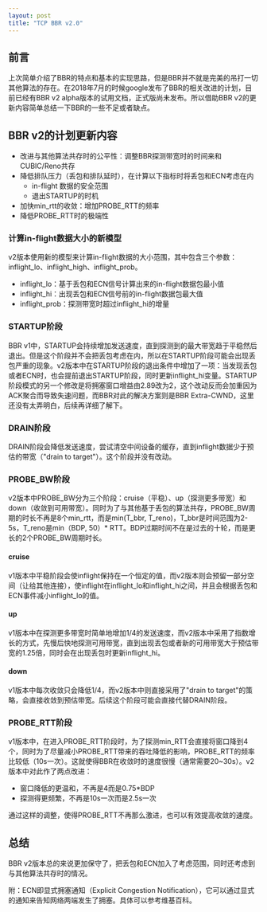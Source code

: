 ```yaml
---
layout: post
title: "TCP BBR v2.0"
---
```


## 前言

上次简单介绍了BBR的特点和基本的实现思路，但是BBR并不就是完美的吊打一切其他算法的存在。在2018年7月的时候google发布了BBR的相关改进的计划，目前已经有BBR v2 alpha版本的试用文档，正式版尚未发布。所以借助BBR v2的更新内容简单总结一下BBR的一些不足或者缺点。

## BBR v2的计划更新内容

+ 改进与其他算法共存时的公平性：调整BBR探测带宽时的时间来和CUBIC/Reno共存
+ 降低排队压力（丢包和排队延时），在计算以下指标时将丢包和ECN考虑在内
    + in-flight 数据的安全范围
    + 退出STARTUP的时机
+ 加快min_rtt的收敛：增加PROBE_RTT的频率
+ 降低PROBE_RTT时的极端性

### 计算in-flight数据大小的新模型

v2版本使用新的模型来计算in-flight数据的大小范围，其中包含三个参数：inflight_lo、inflight_high、inflight_prob。

+ inflight_lo：基于丢包和ECN信号计算出来的in-flight数据包最小值
+ inflight_hi：出现丢包和ECN信号前的in-flight数据包最大值
+ inflight_prob：探测带宽时超过inflight_hi的增量

### STARTUP阶段

BBR v1中，STARTUP会持续增加发送速度，直到探测到的最大带宽趋于平稳然后退出。但是这个阶段并不会把丢包考虑在内，所以在STARTUP阶段可能会出现丢包严重的现象。v2版本中在STARTUP阶段的退出条件中增加了一项：当发现丢包或者ECN时，也会提前退出STARTUP阶段，同时更新inflight_hi变量。STARTUP阶段模式的另一个修改是将拥塞窗口增益由2.89改为2，这个改动反而会加重因为ACK聚合而导致失速问题，而BBR对此的解决方案则是BBR Extra-CWND，这里还没有太弄明白，后续再详细了解下。

### DRAIN阶段

DRAIN阶段会降低发送速度，尝试清空中间设备的缓存，直到inflight数据少于预估的带宽（"drain to target"）。这个阶段并没有改动。

### PROBE_BW阶段

v2版本中PROBE_BW分为三个阶段：cruise（平稳）、up（探测更多带宽）和down（收敛到可用带宽）。同时为了与其他基于丢包的算法共存，PROBE_BW周期的时长不再是8个min_rtt，而是min(T_bbr, T_reno)，T_bbr是时间范围为2-5s，T_reno是min（BDP, 50）* RTT。BDP过期时间不在是过去的十轮，而是更长的2个PROBE_BW周期时长。

#### cruise

v1版本中平稳阶段会使inflight保持在一个恒定的值，而v2版本则会预留一部分空间（让给其他连接），使inflight在inflight_lo和inflight_hi之间，并且会根据丢包和ECN事件减小inflight_lo的值。

#### up

v1版本中在探测更多带宽时简单地增加1/4的发送速度，而v2版本中采用了指数增长的方式，先慢后快地探测可用带宽，直到出现丢包或者新的可用带宽大于预估带宽的1.25倍，同时会在出现丢包时更新inflight_hi。

#### down

v1版本中每次收敛只会降低1/4，而v2版本中则直接采用了"drain to target"的策略，会直接收敛到预估带宽。后续这个阶段可能会直接代替DRAIN阶段。

### PROBE_RTT阶段

v1版本中，在进入PROBE_RTT阶段时，为了探测min_RTT会直接将窗口降到4个，同时为了尽量减小PROBE_RTT带来的吞吐降低的影响，PROBE_RTT的频率比较低（10s一次）。这就使得BBR在收敛时的速度很慢（通常需要20~30s）。v2版本中对此作了两点改进：

+ 窗口降低的更温和，不再是4而是0.75*BDP
+ 探测得更频繁，不再是10s一次而是2.5s一次

通过这样的调整，使得PROBE_RTT不再那么激进，也可以有效提高收敛的速度。

## 总结

BBR v2版本总的来说更加保守了，把丢包和ECN加入了考虑范围，同时还考虑到与其他算法共存时的情况。

附：ECN即显式拥塞通知（Explicit Congestion Notification），它可以通过显式的通知来告知网络两端发生了拥塞。具体可以参考维基百科。